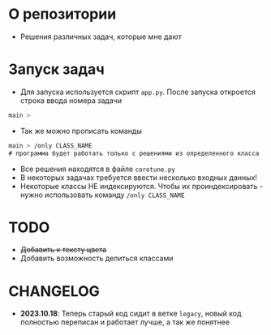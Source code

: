 # О репозитории
- Решения различных задач, которые мне дают

# Запуск задач
- Для запуска используется скрипт `app.py`. После запуска откроется строка ввода номера задачи
```css
main > 
```
- Так же можно прописать команды
```css
main > /only CLASS_NAME
# программа будет работать только с решениями из определенного класса
```
- Все решения находятся в файле `corotune.py`
- В некоторых задачах требуется ввести несколько входных данных!
- Некоторые классы НЕ индексируются. Чтобы их проиндексировать - нужно использовать команду `/only CLASS_NAME`

# TODO
- ~~Добавить к тексту цвета~~
- Добавить возможность делиться классами 

# CHANGELOG
- **2023.10.18**: Теперь старый код сидит в ветке `legacy`, новый код полностью переписан и работает лучше, а так же понятнее 
